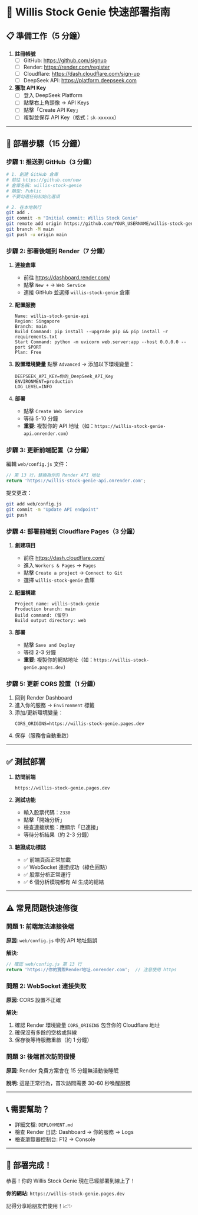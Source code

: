 # 🚀 Willis Stock Genie 快速部署指南

## 📋 準備工作（5 分鐘）

1. **註冊帳號**
   - [ ] GitHub: https://github.com/signup
   - [ ] Render: https://render.com/register
   - [ ] Cloudflare: https://dash.cloudflare.com/sign-up
   - [ ] DeepSeek API: https://platform.deepseek.com

2. **獲取 API Key**
   - [ ] 登入 DeepSeek Platform
   - [ ] 點擊右上角頭像 → API Keys
   - [ ] 點擊「Create API Key」
   - [ ] 複製並保存 API Key（格式：`sk-xxxxxx`）

---

## 🔧 部署步驟（15 分鐘）

### 步驟 1: 推送到 GitHub（3 分鐘）

```bash
# 1. 創建 GitHub 倉庫
# 前往 https://github.com/new
# 倉庫名稱: willis-stock-genie
# 類型: Public
# 不要勾選任何初始化選項

# 2. 在本地執行
git add .
git commit -m "Initial commit: Willis Stock Genie"
git remote add origin https://github.com/YOUR_USERNAME/willis-stock-genie.git
git branch -M main
git push -u origin main
```

### 步驟 2: 部署後端到 Render（7 分鐘）

1. **連接倉庫**
   - 前往 https://dashboard.render.com/
   - 點擊 `New +` → `Web Service`
   - 連接 GitHub 並選擇 `willis-stock-genie` 倉庫

2. **配置服務**
   ```
   Name: willis-stock-genie-api
   Region: Singapore
   Branch: main
   Build Command: pip install --upgrade pip && pip install -r requirements.txt
   Start Command: python -m uvicorn web.server:app --host 0.0.0.0 --port $PORT
   Plan: Free
   ```

3. **設置環境變量**
   點擊 `Advanced` → 添加以下環境變量：
   ```
   DEEPSEEK_API_KEY=你的_DeepSeek_API_Key
   ENVIRONMENT=production
   LOG_LEVEL=INFO
   ```

4. **部署**
   - 點擊 `Create Web Service`
   - 等待 5-10 分鐘
   - **重要**: 複製你的 API 地址（如：`https://willis-stock-genie-api.onrender.com`）

### 步驟 3: 更新前端配置（2 分鐘）

編輯 `web/config.js` 文件：

```javascript
// 第 13 行，替換為你的 Render API 地址
return 'https://willis-stock-genie-api.onrender.com';
```

提交更改：
```bash
git add web/config.js
git commit -m "Update API endpoint"
git push
```

### 步驟 4: 部署前端到 Cloudflare Pages（3 分鐘）

1. **創建項目**
   - 前往 https://dash.cloudflare.com/
   - 進入 `Workers & Pages` → `Pages`
   - 點擊 `Create a project` → `Connect to Git`
   - 選擇 `willis-stock-genie` 倉庫

2. **配置構建**
   ```
   Project name: willis-stock-genie
   Production branch: main
   Build command: (留空)
   Build output directory: web
   ```

3. **部署**
   - 點擊 `Save and Deploy`
   - 等待 2-3 分鐘
   - **重要**: 複製你的網站地址（如：`https://willis-stock-genie.pages.dev`）

### 步驟 5: 更新 CORS 設置（1 分鐘）

1. 回到 Render Dashboard
2. 進入你的服務 → `Environment` 標籤
3. 添加/更新環境變量：
   ```
   CORS_ORIGINS=https://willis-stock-genie.pages.dev
   ```
4. 保存（服務會自動重啟）

---

## ✅ 測試部署

1. **訪問前端**
   ```
   https://willis-stock-genie.pages.dev
   ```

2. **測試功能**
   - 輸入股票代碼：`2330`
   - 點擊「開始分析」
   - 檢查連接狀態：應顯示「已連接」
   - 等待分析結果（約 2-3 分鐘）

3. **驗證成功標誌**
   - ✅ 前端頁面正常加載
   - ✅ WebSocket 連接成功（綠色圓點）
   - ✅ 股票分析正常運行
   - ✅ 6 個分析模塊都有 AI 生成的總結

---

## ⚠️ 常見問題快速修復

### 問題 1: 前端無法連接後端
**原因**: `web/config.js` 中的 API 地址錯誤

**解決**:
```javascript
// 確認 web/config.js 第 13 行
return 'https://你的實際Render地址.onrender.com';  // 注意使用 https
```

### 問題 2: WebSocket 連接失敗
**原因**: CORS 設置不正確

**解決**:
1. 確認 Render 環境變量 `CORS_ORIGINS` 包含你的 Cloudflare 地址
2. 確保沒有多餘的空格或斜線
3. 保存後等待服務重啟（約 1 分鐘）

### 問題 3: 後端首次訪問很慢
**原因**: Render 免費方案會在 15 分鐘無活動後睡眠

**說明**: 這是正常行為，首次訪問需要 30-60 秒喚醒服務

---

## 📞 需要幫助？

- 詳細文檔: `DEPLOYMENT.md`
- 檢查 Render 日誌: Dashboard → 你的服務 → Logs
- 檢查瀏覽器控制台: F12 → Console

---

## 🎉 部署完成！

恭喜！你的 Willis Stock Genie 現在已經部署到線上了！

**你的網站**: `https://willis-stock-genie.pages.dev`

記得分享給朋友們使用！📈✨
